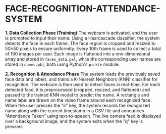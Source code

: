 # FACE-RECOGNITION-ATTENDANCE-SYSTEM
**1. Data Collection Phase (Training)**
The webcam is activated, and the user is prompted to input their name. Using a Haarcascade classifier, the system detects the face in each frame. The face region is cropped and resized to 50×50 pixels to ensure uniformity. Every 10th frame is used to collect a total of 100 images per user. Each image is flattened into a one-dimensional array and stored in `faces_data.pkl`, while the corresponding user names are stored in `names.pkl`, both using Python's `pickle` module.



**2. Recognition & Attendance Phase**
The system loads the previously saved face data and labels, and trains a K-Nearest Neighbors (KNN) classifier for recognition. The webcam is then used to detect faces in real-time. For each detected face, it is preprocessed (cropped, resized, and flattened) and passed to the trained KNN model to predict the name. A rectangle and name label are drawn on the video frame around each recognized face. When the user presses the "o" key, the system records the recognized name along with the current timestamp in a CSV file and announces "Attendance Taken" using text-to-speech. The live camera feed is displayed over a background image, and the system exits when the "q" key is pressed.
